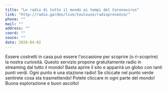 ```yaml
---
title: "Le radio di tutto il mondo ai tempi del Coronavirus"
link: "http://radio.garden/live/toulouse/radiopresence/"
phone: ""
mail: ""
address: ""
coord: ""
souce: ""
date: 2020-04-02
---
```


Essere costretti in casa può essere l'occasione per scoprire (o ri-scoprire) la nostra curiosità. Questo servizio propone gratuitamente radio in streaming dal tutto il mondo! Basta aprire il sito e apparirà un globo con tanti punti verdi. Ogni punto è una stazione radio! Se cliccate nel punto verde sentirete cosa sta trasmettendo! Potete cliccare in ogni parte del mondo! Buona esplorazione e buon ascolto!
